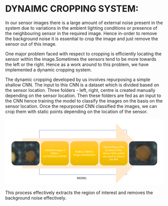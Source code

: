 # DYNAIMC CROPPING SYSTEM:

In our sensor images there is a large amount of external noise present in the system due to variations in the ambient lighting conditions or presence of the neighbouring sensor in the required image. Hence in-order to remove the background noise it is essential to crop the image and just remove the sensor out of this image. 

One major problem faced with respect to cropping is efficiently locating the sensor within the image.Sometimes the sensors tend to be more towards the left or the right. Hence as a work around to this problem, we have implemented a dynamic cropping system. 

The dynamic cropping developed by us involves repurposing a simple shallow CNN. The input to this CNN is a dataset which is divided based on the sensor location. Three folders - left, right, centre is created manually depending on the sensor location. Then these folders are fed as an input to the CNN hence training the model to classify the images on the basis on the sensor location. Once the repurposed CNN classified the images, we can crop them with static points depending on the location of the sensor. 

![image](/images/Dynamic_model.PNG)

This process effectively extracts the region of interest and removes the background noise effectively.